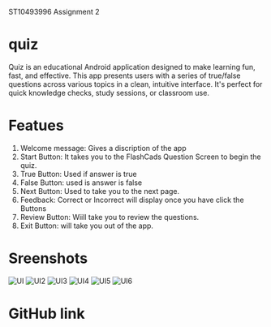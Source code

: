 ST10493996 Assignment 2
# quiz
Quiz is an educational Android application designed to make learning fun, fast, and effective. This app presents users with a series of true/false questions across various topics in a clean, intuitive interface. It's perfect for quick knowledge checks, study sessions, or classroom use.

# Featues
1. Welcome message: Gives a discription of the app
2. Start Button: It takes you to the FlashCads Question Screen to begin the quiz.
3. True Button: Used if answer is true
4. False Button: used is answer is false
5. Next Button: Used to take you to the next page.
6. Feedback: Correct or Incorrect will display once you have click the Buttons
7. Review Button: Wiill take you to review the questions.
8. Exit Button: will take you out of the app.

# Sreenshots
![UI](https://github.com/user-attachments/assets/8f707b81-18d0-45d0-a398-b398a7bd8b64)
![UI2](https://github.com/user-attachments/assets/ff2f9d59-f3e7-48f1-b8af-63705e3676db)
![UI3](https://github.com/user-attachments/assets/885f1a4f-8d80-4958-9d5d-0c5131069619)
![UI4](https://github.com/user-attachments/assets/f0f1f5cf-d253-40f0-8b4a-1e54edfb3cae)
![UI5](https://github.com/user-attachments/assets/2fd4a854-7555-4f68-81f0-5962cd68f484)
![UI6](https://github.com/user-attachments/assets/fb4e5834-4363-4c82-9d05-b37222a0d445)

# GitHub link
